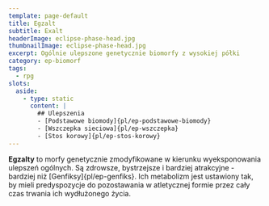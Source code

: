 ```yaml
---
template: page-default
title: Egzalt
subtitle: Exalt
headerImage: eclipse-phase-head.jpg
thumbnailImage: eclipse-phase-head.jpg
excerpt: Ogólnie ulepszone genetycznie biomorfy z wysokiej półki
category: ep-biomorf
tags:
  - rpg
slots:
  aside:
    - type: static
      content: |
        ## Ulepszenia
        - [Podstawowe biomody]{pl/ep-podstawowe-biomody}
        - [Wszczepka sieciowa]{pl/ep-wszczepka}
        - [Stos korowy]{pl/ep-stos-korowy}
---
```

**Egzalty** to morfy genetycznie zmodyfikowane w kierunku wyeksponowania ulepszeń ogólnych. Są zdrowsze, bystrzejsze i bardziej atrakcyjne - bardziej niż [Genfiksy]{pl/ep-genfiks}. Ich metabolizm jest ustawiony tak, by mieli predyspozycje do pozostawania w atletycznej formie przez cały czas trwania ich wydłużonego życia.

